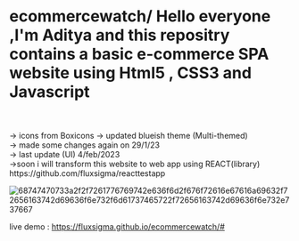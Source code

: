 # ecommercewatch/ Hello everyone ,I'm Aditya and this repositry contains a basic e-commerce SPA website using Html5 , CSS3 and Javascript<br>
<br>
<br>
-> icons from Boxicons
-> updated blueish theme (Multi-themed) <br>
-> made some changes again on 29/1/23 <br>
 -> last update (UI) 4/feb/2023 <br>
->soon i will transform this website to web app using REACT(library) https://github.com/fluxsigma/reacttestapp <br>

![68747470733a2f2f7261776769742e636f6d2f676f72616e67616a69632f72656163742d69636f6e732f6d61737465722f72656163742d69636f6e732e737667](https://user-images.githubusercontent.com/102435771/216815718-f1f96988-355c-447c-9804-347da0a79655.svg)

live demo : https://fluxsigma.github.io/ecommercewatch/#
